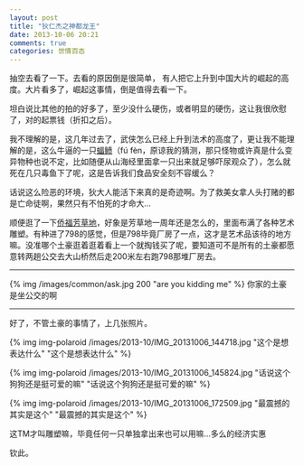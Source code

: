 ```yaml
---
layout: post
title: "狄仁杰之神都龙王"
date: 2013-10-06 20:21
comments: true
categories: 世情百态
---
```


抽空去看了一下。去看的原因倒是很简单， 有人把它上升到中国大片的崛起的高度。大片看多了，崛起这事情，倒是值得去看一下。

坦白说比其他的拍的好多了，至少没什么硬伤，或者明显的硬伤，这让我很欣慰了，对的起票钱（折扣之后）。

<!-- more -->

我不理解的是，这几年过去了，武侠怎么已经上升到法术的高度了，更让我不能理解的是，这么牛逼的一只[蝠鲼][1]（fú fèn，原谅我的猜测，那只怪物或许真是什么变异物种也说不定，比如随便从山海经里面拿一只出来就足够吓尿观众了），怎么就死在几只毒鱼下了呢，这是告诉我们食品安全刻不容缓么？

话说这么险恶的环境，狄大人能活下来真的是奇迹啊。为了救美女拿人头打赌的都是亡命徒啊，果然只有不怕死的才命大...

顺便逛了一下[侨福芳草地][2]，好象是芳草地一周年还是怎么的，里面布满了各种艺术雕塑。有种进了798的感觉，但是798毕竟厂房了一点，这才是艺术品该待的地方嘛。没准哪个土豪逛着逛着看上一个就掏钱买了呢，要知道可不是所有的土豪都愿意转两趟公交去大山桥然后走200米左右跑798那堆厂房去。

--------

{% img /images/common/ask.jpg 200 "are you kidding me" %} 你家的土豪是坐公交的啊

--------

好了，不管土豪的事情了，上几张照片。

{% img img-polaroid /images/2013-10/IMG_20131006_144718.jpg  "这个是想表达什么" "这个是想表达什么" %}

{% img img-polaroid /images/2013-10/IMG_20131006_145824.jpg "话说这个狗狗还是挺可爱的嘛" "话说这个狗狗还是挺可爱的嘛" %}

{% img img-polaroid /images/2013-10/IMG_20131006_172509.jpg "最震撼的其实是这个" "最震撼的其实是这个" %}

这TM才叫雕塑嘛，毕竟任何一只单独拿出来也可以用嘛...多么的经济实惠

钦此。

[1]: http://baike.baidu.com/link?url=dWI58A0UeuCs95DyVPXFM-4bT9b4wQyRlXRSbA3o2u0ShtN1Rhum3rLMJSoKyGwO   "蝠鲼"
[2]: http://www.parkviewgreen.com/cn/ "侨福芳草地"